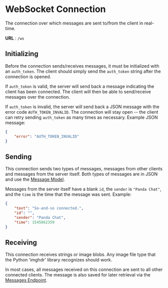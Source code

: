 # WebSocket Connection

The connection over which messages are sent to/from the client in real-time.

**URL** : `/ws`

## Initializing

Before the connection sends/receives messages, it must be initialized with an `auth_token`. The client should simply send the `auth_token` string after the connection is opened.

If `auth_token` is valid, the server will send back a message indicating the client has been connected. The client will then be able to send/receive messages over the connection.

If `auth_token` is invalid, the server will send back a JSON message with the error code `AUTH_TOKEN_INVALID`. The connection will stay open -- the client can retry sending `auth_token` as many times as necessary. Example JSON message:

```json
{
    "error": "AUTH_TOKEN_INVALID"
}
```

## Sending

This connection sends two types of messages, messages from other clients and messages from the server itself. Both types of messages are in JSON and use the [Message Model](message_model.md).

Messages from the server itself have a blank `id`, the `sender` is `"Panda Chat"`, and the `time` is the time that the message was sent. Example:

```json
{
    "text": "So-and-so connected.",
    "id": "",
    "sender": "Panda Chat",
    "time": 1545862359
}
```

## Receiving

This connection receives strings or image blobs. Any image file type that the Python 'imghdr' library recognizes should work.

In most cases, all messages received on this connection are sent to all other connected clients. The message is also saved for later retrieval via the [Messages Endpoint](messages.md).
